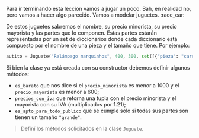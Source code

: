 Para ir terminando esta lección vamos a jugar un poco. Bah, en realidad no, pero vamos a hacer algo parecido. Vamos a modelar juguetes. :race_car:

De estos juguetes sabremos el nombre, su precio minorista, su precio mayorista y las partes que lo componen. Estas partes estarán representadas por un set de diccionarios donde cada diccionario está compuesto por el nombre de una pieza y el tamaño que tiene. Por ejemplo:

```python
autito = Juguete("Relámpago marquinhos", 400, 300, set([{"pieza": "carcaza", "tamaño": "grande"}, {"pieza": "rueda_1", "tamaño": "chica"}, {"pieza": "rueda_2", "tamaño": "chica"}, {"pieza": "rueda_3", "tamaño": "chica"}, {"pieza": "rueda_4", "tamaño": "chica"}])
```

Si bien la clase ya está creada con su constructor debemos definir algunos métodos:

* `es_barato` que nos dice si el `precio_minorista` es menor a 1000 y el `precio_mayorista` es menor a 600;
* `precios_con_iva` que retorna una tupla con el precio minorista y el mayorista con su IVA (multiplicados por 1.21);
* `es_apto_para_todo_publico` que se cumple solo si todas sus partes son tienen un tamaño `"grande"`.

> Definí los métodos solicitados en la clase `Juguete`.